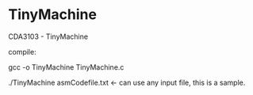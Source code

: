 # TinyMachine
CDA3103 - TinyMachine


compile:

gcc -o TinyMachine TinyMachine.c

./TinyMachine asmCodefile.txt <- can use any input file, this is a sample.
